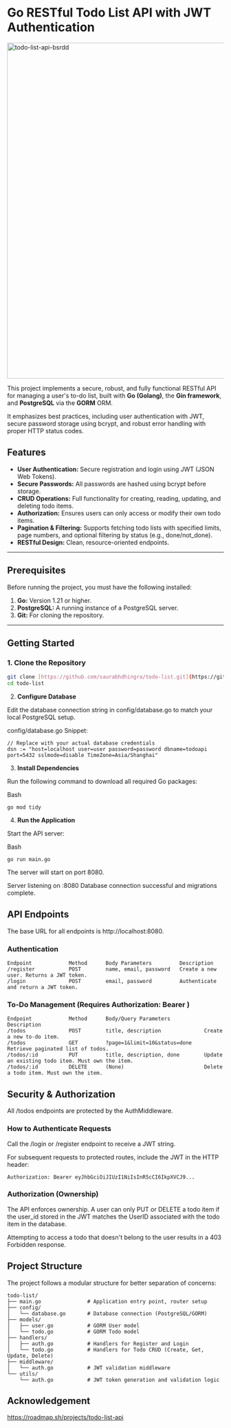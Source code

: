 # Go RESTful Todo List API with JWT Authentication

<img width="1833" height="780" alt="todo-list-api-bsrdd" src="https://github.com/user-attachments/assets/b238b0b4-b61f-40ae-b006-5b7b08c523e9" />

This project implements a secure, robust, and fully functional RESTful API for managing a user's to-do list, built with **Go (Golang)**, the **Gin framework**, and **PostgreSQL** via the **GORM** ORM.

It emphasizes best practices, including user authentication with JWT, secure password storage using bcrypt, and robust error handling with proper HTTP status codes.

## Features

* **User Authentication:** Secure registration and login using JWT (JSON Web Tokens).
* **Secure Passwords:** All passwords are hashed using bcrypt before storage.
* **CRUD Operations:** Full functionality for creating, reading, updating, and deleting todo items.
* **Authorization:** Ensures users can only access or modify their own todo items.
* **Pagination & Filtering:** Supports fetching todo lists with specified limits, page numbers, and optional filtering by status (e.g., done/not\_done).
* **RESTful Design:** Clean, resource-oriented endpoints.

***

## Prerequisites

Before running the project, you must have the following installed:

1.  **Go:** Version 1.21 or higher.
2.  **PostgreSQL:** A running instance of a PostgreSQL server.
3.  **Git:** For cloning the repository.

***

## Getting Started

### 1. Clone the Repository

```bash
git clone [https://github.com/saurabhdhingra/todo-list.git](https://github.com/saurabhdhingra/todo-list.git)
cd todo-list
```

2. **Configure Database**

Edit the database connection string in config/database.go to match your local PostgreSQL setup.

config/database.go Snippet:

```
// Replace with your actual database credentials
dsn := "host=localhost user=user password=password dbname=todoapi port=5432 sslmode=disable TimeZone=Asia/Shanghai" 
```

3. **Install Dependencies**

Run the following command to download all required Go packages:

Bash
```
go mod tidy
```

4. **Run the Application**

Start the API server:

Bash
```
go run main.go
```
The server will start on port 8080.

Server listening on :8080
Database connection successful and migrations complete.

## API Endpoints
The base URL for all endpoints is http://localhost:8080.

### Authentication

```
Endpoint	        Method	    Body Parameters	        Description
/register	        POST	    name, email, password	Create a new user. Returns a JWT token.
/login	            POST	    email, password	        Authenticate and return a JWT token.
```

### To-Do Management (Requires Authorization: Bearer <TOKEN>)

```
Endpoint	        Method	    Body/Query Parameters	        Description
/todos	            POST	    title, description	            Create a new to-do item.
/todos	            GET	        ?page=1&limit=10&status=done	Retrieve paginated list of todos.
/todos/:id	        PUT	        title, description, done	    Update an existing todo item. Must own the item.
/todos/:id	        DELETE	    (None)	                        Delete a todo item. Must own the item.
```

## Security & Authorization
All /todos endpoints are protected by the AuthMiddleware.

### How to Authenticate Requests

Call the /login or /register endpoint to receive a JWT string.

For subsequent requests to protected routes, include the JWT in the HTTP header:

```
Authorization: Bearer eyJhbGciOiJIUzI1NiIsInR5cCI6IkpXVCJ9...
```

### Authorization (Ownership)

The API enforces ownership. A user can only PUT or DELETE a todo item if the user_id stored in the JWT matches the UserID associated with the todo item in the database.

Attempting to access a todo that doesn't belong to the user results in a 403 Forbidden response.

## Project Structure
The project follows a modular structure for better separation of concerns:

```
todo-list/
├── main.go               # Application entry point, router setup
├── config/
│   └── database.go       # Database connection (PostgreSQL/GORM)
├── models/
│   ├── user.go           # GORM User model
│   └── todo.go           # GORM Todo model
├── handlers/
│   ├── auth.go           # Handlers for Register and Login
│   └── todo.go           # Handlers for Todo CRUD (Create, Get, Update, Delete)
├── middleware/
│   └── auth.go           # JWT validation middleware
└── utils/
    └── auth.go           # JWT token generation and validation logic
```

## Acknowledgement
https://roadmap.sh/projects/todo-list-api
